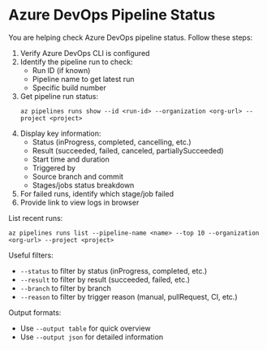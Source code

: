 # Azure DevOps Pipeline Status

You are helping check Azure DevOps pipeline status. Follow these steps:

1. Verify Azure DevOps CLI is configured
2. Identify the pipeline run to check:
   - Run ID (if known)
   - Pipeline name to get latest run
   - Specific build number
3. Get pipeline run status:
   ```
   az pipelines runs show --id <run-id> --organization <org-url> --project <project>
   ```
4. Display key information:
   - Status (inProgress, completed, cancelling, etc.)
   - Result (succeeded, failed, canceled, partiallySucceeded)
   - Start time and duration
   - Triggered by
   - Source branch and commit
   - Stages/jobs status breakdown
5. For failed runs, identify which stage/job failed
6. Provide link to view logs in browser

List recent runs:
```
az pipelines runs list --pipeline-name <name> --top 10 --organization <org-url> --project <project>
```

Useful filters:
- `--status` to filter by status (inProgress, completed, etc.)
- `--result` to filter by result (succeeded, failed, etc.)
- `--branch` to filter by branch
- `--reason` to filter by trigger reason (manual, pullRequest, CI, etc.)

Output formats:
- Use `--output table` for quick overview
- Use `--output json` for detailed information
